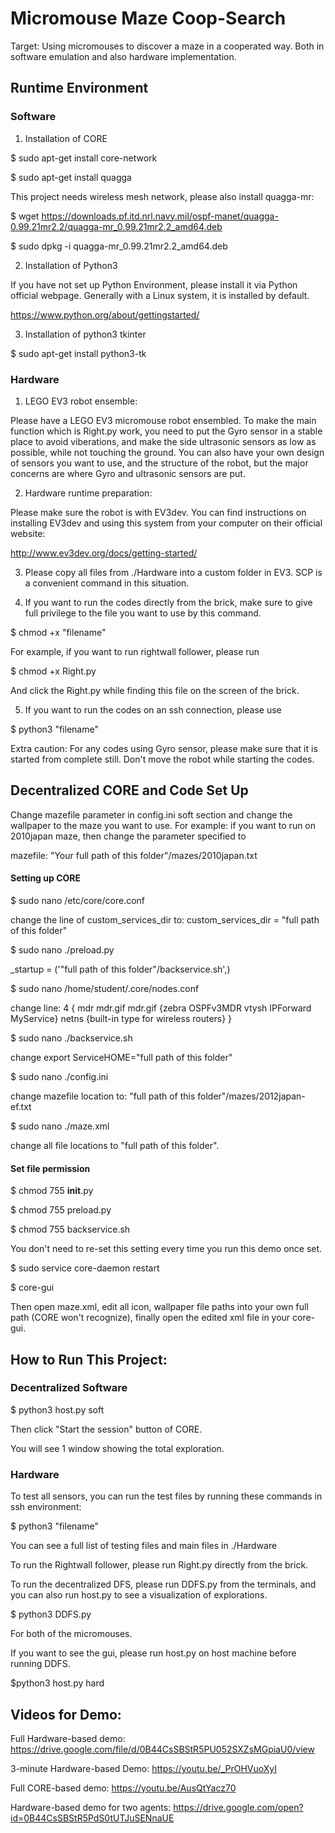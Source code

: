 # Micromouse Maze Coop-Search 

Target: Using micromouses to discover a maze in a cooperated way. Both in software emulation and also hardware implementation.

## Runtime Environment

### Software

1. Installation of CORE

$ sudo apt-get install core-network

$ sudo apt-get install quagga

This project needs wireless mesh network, please also install quagga-mr:

$ wget https://downloads.pf.itd.nrl.navy.mil/ospf-manet/quagga-0.99.21mr2.2/quagga-mr_0.99.21mr2.2_amd64.deb

$ sudo dpkg -i quagga-mr_0.99.21mr2.2_amd64.deb

2. Installation of Python3

If you have not set up Python Environment, please install it via Python official webpage. Generally with a Linux system, it is installed by default.

https://www.python.org/about/gettingstarted/

3. Installation of python3 tkinter

$ sudo apt-get install python3-tk

### Hardware

1. LEGO EV3 robot ensemble:

Please have a LEGO EV3 micromouse robot ensembled. To make the main function which is Right.py work, you need to put the Gyro sensor in a stable place to avoid viberations, and make the side ultrasonic sensors as low as possible, while not touching the ground. You can also have your own design of sensors you want to use, and the structure of the robot, but the major concerns are where Gyro and ultrasonic sensors are put.

2. Hardware runtime preparation:

Please make sure the robot is with EV3dev. You can find instructions on installing EV3dev and using this system from your computer on their official website:

http://www.ev3dev.org/docs/getting-started/

3. Please copy all files from ./Hardware into a custom folder in EV3. SCP is a convenient command in this situation.

4. If you want to run the codes directly from the brick, make sure to give full privilege to the file you want to use by this command.

$ chmod +x "filename"

For example, if you want to run rightwall follower, please run 

$ chmod +x Right.py

And click the Right.py while finding this file on the screen of the brick.

5. If you want to run the codes on an ssh connection, please use

$ python3 "filename"

Extra caution: For any codes using Gyro sensor, please make sure that it is started from complete still. Don't move the robot while starting the codes.

## Decentralized CORE and Code Set Up

Change mazefile parameter in config.ini soft section and change the wallpaper to the maze you want to use. For example: if you want to run on 2010japan maze, then change the parameter specified to 

mazefile: "Your full path of this folder"/mazes/2010japan.txt

#### Setting up CORE

$ sudo nano /etc/core/core.conf

change the line of custom_services_dir to: custom_services_dir = "full path of this folder"

$ sudo nano ./preload.py
 
_startup = ('"full path of this folder"/backservice.sh',) 

$ sudo nano /home/student/.core/nodes.conf

change line: 4 { mdr mdr.gif mdr.gif {zebra OSPFv3MDR vtysh IPForward MyService}  netns {built-in type for wireless routers} }

$ sudo nano ./backservice.sh

change export ServiceHOME="full path of this folder"

$ sudo nano ./config.ini

change mazefile location to: "full path of this folder"/mazes/2012japan-ef.txt

$ sudo nano ./maze.xml

change all file locations to "full path of this folder".

#### Set file permission

$ chmod 755 __init__.py

$ chmod 755 preload.py

$ chmod 755 backservice.sh

You don't need to re-set this setting every time you run this demo once set.

$ sudo service core-daemon restart

$ core-gui

Then open maze.xml, edit all icon, wallpaper file paths into your own full path (CORE won't recognize), finally open the edited xml file in your core-gui.

## How to Run This Project:

### Decentralized Software

$ python3 host.py soft

Then click "Start the session" button of CORE.

You will see 1 window showing the total exploration.

### Hardware

To test all sensors, you can run the test files by running these commands in ssh environment:

$ python3 "filename"

You can see a full list of testing files and main files in ./Hardware

To run the Rightwall follower, please run Right.py directly from the brick.

To run the decentralized DFS, please run DDFS.py from the terminals, and you can also run host.py to see a visualization of explorations.

$ python3 DDFS.py

For both of the micromouses.

If you want to see the gui, please run host.py on host machine before running DDFS.

$python3 host.py hard

## Videos for Demo:
Full Hardware-based demo: https://drive.google.com/file/d/0B44CsSBStR5PU052SXZsMGpiaU0/view 

3-minute Hardware-based Demo: https://youtu.be/_PrOHVuoXyI

Full CORE-based demo: https://youtu.be/AusQtYacz70

Hardware-based demo for two agents:
https://drive.google.com/open?id=0B44CsSBStR5PdS0tUTJuSENnaUE
